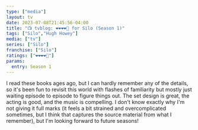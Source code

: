 ```yaml
---
type: ["media"]
layout: tv
date: 2023-07-08T21:45:56-04:00
title: "📺 tvblog: ❤️❤️❤️❤️🖤 for Silo (Season 1)"
tags: ["Silo","Hugh Howey"]
media: ["tv"]
series: ["Silo"]
franchise: ["Silo"]
ratings: ["❤️❤️❤️❤️🖤"]
params:
  entry: Season 1
---
```

I read these books ages ago, but I can hardly remember any of the details, so it's been fun to revisit this world with flashes of familiarity but mostly just waiting episode to episode to figure things out. The set design is great, the acting is good, and the music is compelling. I don't know exactly why I'm not giving it full marks (it feels a bit strained and overcomplicated sometimes, but I think that captures the source material from what I remember), but I'm looking forward to future seasons!
